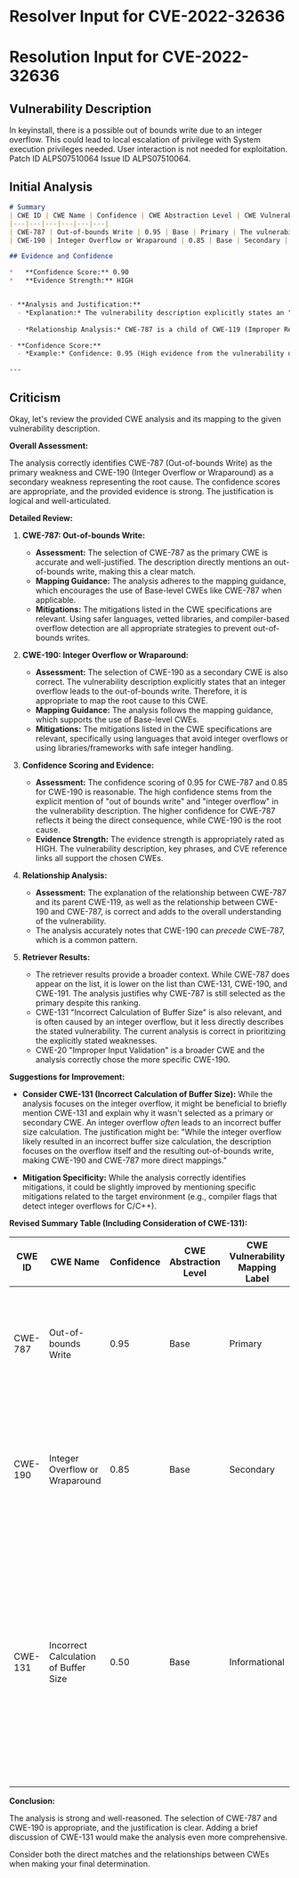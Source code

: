 # Resolver Input for CVE-2022-32636

# Resolution Input for CVE-2022-32636

## Vulnerability Description
In keyinstall, there is a possible out of bounds write due to an integer overflow. This could lead to local escalation of privilege with System execution privileges needed. User interaction is not needed for exploitation. Patch ID ALPS07510064 Issue ID ALPS07510064.

## Initial Analysis
```markdown
# Summary 
| CWE ID | CWE Name | Confidence | CWE Abstraction Level | CWE Vulnerability Mapping Label | CWE-Vulnerability Mapping Notes |
|---|---|---|---|---|---|
| CWE-787 | Out-of-bounds Write | 0.95 | Base | Primary | The vulnerability description clearly indicates an out-of-bounds write due to an integer overflow. |
| CWE-190 | Integer Overflow or Wraparound | 0.85 | Base | Secondary | The vulnerability description indicates that an integer overflow is the root cause of the out-of-bounds write. |

## Evidence and Confidence

*   **Confidence Score:** 0.90
*   **Evidence Strength:** HIGH


- **Analysis and Justification:**  
  - *Explanation:* The vulnerability description explicitly states an "**out of bounds write** due to an **integer overflow**". This directly aligns with CWE-787 (Out-of-bounds Write), which describes a condition where data is written past the end of the intended buffer. The **integer overflow**, which is the **root cause**, is best represented by CWE-190 (Integer Overflow or Wraparound). CWE-787 is selected as the primary CWE as it's the direct consequence of the overflow. The CVE Reference Links Content Summary confirms this root cause and weakness relationship.
  
  - *Relationship Analysis:* CWE-787 is a child of CWE-119 (Improper Restriction of Operations within the Bounds of a Memory Buffer). CWE-190 can precede CWE-787 as an integer overflow can lead to an out-of-bounds write.

- **Confidence Score:**  
  - *Example:* Confidence: 0.95 (High evidence from the vulnerability description, key phrases, and CVE reference links).

---
```

## Criticism
Okay, let's review the provided CWE analysis and its mapping to the given vulnerability description.

**Overall Assessment:**

The analysis correctly identifies CWE-787 (Out-of-bounds Write) as the primary weakness and CWE-190 (Integer Overflow or Wraparound) as a secondary weakness representing the root cause. The confidence scores are appropriate, and the provided evidence is strong. The justification is logical and well-articulated.

**Detailed Review:**

1.  **CWE-787: Out-of-bounds Write:**
    *   **Assessment:** The selection of CWE-787 as the primary CWE is accurate and well-justified. The description directly mentions an out-of-bounds write, making this a clear match.
    *   **Mapping Guidance:** The analysis adheres to the mapping guidance, which encourages the use of Base-level CWEs like CWE-787 when applicable.
    *   **Mitigations:** The mitigations listed in the CWE specifications are relevant. Using safer languages, vetted libraries, and compiler-based overflow detection are all appropriate strategies to prevent out-of-bounds writes.

2.  **CWE-190: Integer Overflow or Wraparound:**
    *   **Assessment:** The selection of CWE-190 as a secondary CWE is also correct. The vulnerability description explicitly states that an integer overflow leads to the out-of-bounds write. Therefore, it is appropriate to map the root cause to this CWE.
    *   **Mapping Guidance:** The analysis follows the mapping guidance, which supports the use of Base-level CWEs.
    *   **Mitigations:** The mitigations listed in the CWE specifications are relevant, specifically using languages that avoid integer overflows or using libraries/frameworks with safe integer handling.

3.  **Confidence Scoring and Evidence:**
    *   **Assessment:** The confidence scoring of 0.95 for CWE-787 and 0.85 for CWE-190 is reasonable.  The high confidence stems from the explicit mention of "out of bounds write" and "integer overflow" in the vulnerability description. The higher confidence for CWE-787 reflects it being the direct consequence, while CWE-190 is the root cause.
    *   **Evidence Strength:** The evidence strength is appropriately rated as HIGH. The vulnerability description, key phrases, and CVE reference links all support the chosen CWEs.

4.  **Relationship Analysis:**
    *   **Assessment:** The explanation of the relationship between CWE-787 and its parent CWE-119, as well as the relationship between CWE-190 and CWE-787, is correct and adds to the overall understanding of the vulnerability.
    *   The analysis accurately notes that CWE-190 can *precede* CWE-787, which is a common pattern.

5.  **Retriever Results:**
    *   The retriever results provide a broader context. While CWE-787 does appear on the list, it is lower on the list than CWE-131, CWE-190, and CWE-191. The analysis justifies why CWE-787 is still selected as the primary despite this ranking.
    *   CWE-131 "Incorrect Calculation of Buffer Size" is also relevant, and is often caused by an integer overflow, but it less directly describes the stated vulnerability.  The current analysis is correct in prioritizing the explicitly stated weaknesses.
    *   CWE-20 "Improper Input Validation" is a broader CWE and the analysis correctly chose the more specific CWE-190.

**Suggestions for Improvement:**

*   **Consider CWE-131 (Incorrect Calculation of Buffer Size):** While the analysis focuses on the integer overflow, it might be beneficial to briefly mention CWE-131 and explain why it wasn't selected as a primary or secondary CWE. An integer overflow *often* leads to an incorrect buffer size calculation. The justification might be: "While the integer overflow likely resulted in an incorrect buffer size calculation, the description focuses on the overflow itself and the resulting out-of-bounds write, making CWE-190 and CWE-787 more direct mappings."

*   **Mitigation Specificity:** While the analysis correctly identifies mitigations, it could be slightly improved by mentioning specific mitigations related to the target environment (e.g., compiler flags that detect integer overflows for C/C++).

**Revised Summary Table (Including Consideration of CWE-131):**

| CWE ID  | CWE Name                               | Confidence | CWE Abstraction Level | CWE Vulnerability Mapping Label | CWE-Vulnerability Mapping Notes                                                                                                                                                                                                                                                                                                   |
| ------- | -------------------------------------- | ---------- | --------------------- | ----------------------------- | --------------------------------------------------------------------------------------------------------------------------------------------------------------------------------------------------------------------------------------------------------------------------------------------------------------------------------- |
| CWE-787 | Out-of-bounds Write                    | 0.95       | Base                  | Primary                      | The vulnerability description clearly indicates an out-of-bounds write due to an integer overflow.                                                                                                                                                                                                                         |
| CWE-190 | Integer Overflow or Wraparound         | 0.85       | Base                  | Secondary                    | The vulnerability description indicates that an integer overflow is the root cause of the out-of-bounds write.                                                                                                                                                                                                                            |
| CWE-131 | Incorrect Calculation of Buffer Size | 0.50      | Base                  | Informational                    |  The integer overflow likely resulted in an incorrect buffer size calculation, but the description focuses on the overflow itself and the resulting out-of-bounds write, making CWE-190 and CWE-787 more direct mappings.                                                                                                             |

**Conclusion:**

The analysis is strong and well-reasoned. The selection of CWE-787 and CWE-190 is appropriate, and the justification is clear.  Adding a brief discussion of CWE-131 would make the analysis even more comprehensive.

Consider both the direct matches and the relationships between CWEs
when making your final determination.
        